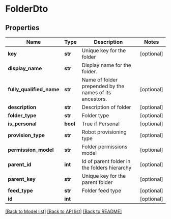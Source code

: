 # FolderDto

## Properties
Name | Type | Description | Notes
------------ | ------------- | ------------- | -------------
**key** | **str** | Unique key for the folder | [optional] 
**display_name** | **str** | Display name for the folder. | 
**fully_qualified_name** | **str** | Name of folder prepended by the names of its ancestors. | [optional] 
**description** | **str** | Description of folder | [optional] 
**folder_type** | **str** | Folder type | [optional] 
**is_personal** | **bool** | True if Personal | [optional] 
**provision_type** | **str** | Robot provisioning type | [optional] 
**permission_model** | **str** | Folder permissions model | [optional] 
**parent_id** | **int** | Id of parent folder in the folders hierarchy | [optional] 
**parent_key** | **str** | Unique key for the parent folder | [optional] 
**feed_type** | **str** | Folder feed type | [optional] 
**id** | **int** |  | [optional] 

[[Back to Model list]](../README.md#documentation-for-models) [[Back to API list]](../README.md#documentation-for-api-endpoints) [[Back to README]](../README.md)


